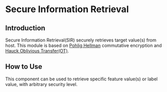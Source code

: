 # Secure Information Retrieval

## Introduction

Secure Information Retrieval(SIR) securely retrieves target value(s)
from host. This module is based on [Pohlig
Hellman](https://ee.stanford.edu/~hellman/publications/28.pdf)
commutative encryption and [Hauck Oblivious
Transfer(OT)](https://eprint.iacr.org/2017/1011).

## How to Use

This component can be used to retrieve specific feature value(s) or
label value, with arbitrary security level.

<!-- mkdocs
## Param

::: federatedml.param.sir_param
    rendering:
      heading_level: 3
      show_source: true
      show_root_heading: true
      show_root_toc_entry: false
      show_root_full_path: false
-->

<!-- mkdocs
## Examples

{% include-examples "secure_information_retrieval" %}
-->
